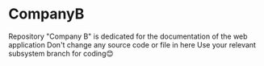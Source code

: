# CompanyB
Repository "Company B" is dedicated for the documentation of the web application
Don't change any source code or file in here
Use your relevant subsystem branch for coding😊

